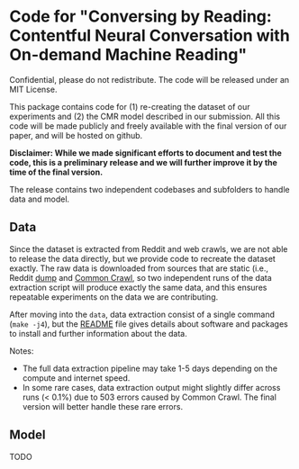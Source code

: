 # Code for "Conversing by Reading: Contentful Neural Conversation with On-demand Machine Reading"

Confidential, please do not redistribute. The code will be released under an MIT License.

This package contains code for (1) re-creating the dataset of our experiments and (2) the CMR model described in our submission. All this code will be made publicly and freely available with the final version of our paper, and will be hosted on github.

**Disclaimer: While we made significant efforts to document and test the code, this is a preliminary release and we will further improve it by the time of the final version.**

The release contains two independent codebases and subfolders to handle data and model.

## Data

Since the dataset is extracted from Reddit and web crawls, we are not able to release the data directly, but we provide code to recreate the dataset exactly. The raw data is downloaded from sources that are static (i.e., Reddit [dump](http://files.pushshift.io/reddit/comments/) and [Common Crawl](http://commoncrawl.org/), so two independent runs of the data extraction script will produce exactly the same data, and this ensures repeatable experiments on the data we are contributing.

After moving into the `data`, data extraction consist of a single command (`make -j4`), but the [README](data/README.md) file gives details about software and packages to install and further information about the data. 

Notes:
* The full data extraction pipeline may take 1-5 days depending on the compute and internet speed.
* In some rare cases, data extraction output might slightly differ across runs (< 0.1%) due to 503 errors caused by Common Crawl. The final version will better handle these rare errors. 

## Model

TODO
